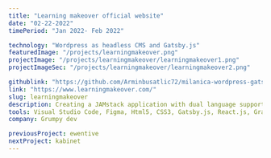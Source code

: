 ```yaml
---
title: "Learning makeover official website"
date: "02-22-2022"
timePeriod: "Jan 2022‑ Feb 2022"

technology: "Wordpress as headless CMS and Gatsby.js"
featuredImage: "/projects/learningmakeover.png"
projectImage: "/projects/learningmakeover/learningmakeover1.png"
projectImageSec: "/projects/learningmakeover/learningmakeover2.png"

githublink: "https://github.com/Arminbusatlic72/milanica-wordpress-gatsby"
link: "https://www.learningmakeover.com/"
slug: learningmakeover
description: Creating a JAMstack application with dual language support using WordPress as a headless CMS, GraphQL, and Gatsby JS. Implemented "pixel-perfect" responsive design from Figma. Adapted WordPress by creating custom post types and using the ACF plugin. Utilized GraphQL to access data and Gatsby JS to generate a static website. Website is deployed to Netlify and use build hook to refresh content when updating on Wordpress. Integration of g-tag and consent banner. Continuos development.
tools: Visual Studio Code, Figma, Html5, CSS3, Gatsby.js, React.js, GraphQL, SCSS, PHP, Wordpress, Netlify, Cpanel
company: Grumpy dev

previousProject: ewentive
nextProject: kabinet
---
```

